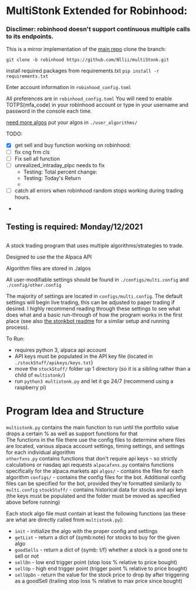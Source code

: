 # MultiStonk Extended for Robinhood:
### Disclimer: robinhood doesn't support continuous multiple calls to its endpoints.


This is a mirror implementation of the [main repo](https://github.com/steveman1123/multiStonk)
    clone the branch: 

    git clone -b robinhood https://github.com/Nllii/multiStonk.git


install required packages from requirements.txt ```pip install -r requirements.txt```

Enter account information in ```robinhood_config.toml``` 

All preferences are in ```robinhood_config.toml```
You will need to enable TOTPS(mfa_code) in your robinhood account or type in your username and password in the console each time.

[need more algos](https://github.com/steveman1123/multiStonk/tree/main/algos) put your algos in ```./user_algorithms/``` 

TODO: 
- [x] get sell and buy function working on robinhood:
- [ ] fix cng frm cls
- [ ] Fix sell all function
- [ ] unrealized_intraday_plpc needs to fix 
  - Testing: Total percent change:
  - Testing: Today's Return 
  - 
- [ ] catch all errors when robinhood random stops working during trading hours.
- 
## Testing is required: Monday/12/2021


##
A stock trading program that uses multiple algorithms/strategies to trade.

Designed to use the the Alpaca API

Algorithm files are stored in ./algos

All user-modifiable settings should be found in ```./configs/multi.config``` and ```./config/other.config```

The majority of settings are located in ```configs/multi.config```. The default settings will begin live trading, this can be adjusted to paper trading if desired. I highly recommend reading through these settings to see what does what and a basic run-through of how the program works in the first place (see also [the stonkbot readme](https://github.com/steveman1123/stonkBot/blob/master/README.md) for a similar setup and running process).  

To Run:

 - requires python 3, alpaca api account
 - API keys must be populated in the API key file (located in ```./stockStuff/apikeys/keys.txt```)
 - move the ```stockStuff/``` folder up 1 directory (so it is a sibling rather than a child of ```multistonk/```)
 - run ```python3 multistonk.py``` and let it go 24/7 (recommend using a raspberry pi)  
 


# Program Idea and Structure

```multistonk.py``` contains the main function to run until the portfolio value drops a certain % as well as support functions for that  
The functions in the file there use the config files to determine where files are located, various alpaca account settings, timing settings, and settings for each individual algorithm  
```otherfxns.py``` contains functions that don't require api keys - so strictly calculations or nasdaq api requests
```alpacafxns.py``` contains functions specifically for the alpaca.markets api
```algos/``` - contains the files for each algorithm
```configs/``` - contains the config files for the bot. Additional config files can be specified for the bot, provided they're formatted similarily to ```multi.config```
```stockStuff/``` - contains historical data for stocks and api keys (the keys must be populated and the folder must be moved as specified above before running)
  
  
Each stock algo file must contain at least the following functions (as these are what are directly called from ```multistonk.py```):  
 - ```init``` - initialize the algo with the proper config and settings
 - ```getList``` - return a dict of {symb:note} for stocks to buy for the given algo
 - ```goodSells``` - return a dict of {symb: t/f} whether a stock is a good one to sell or not
 - ```sellDn``` - low end trigger point (stop loss % relative to price bought)
 - ```sellUp``` - high end trigger point (trigger point % relative to price bought)
 - ```sellUpDn``` - return the value for the stock price to drop by after triggering as a goodSell (trailing stop loss % relative to max price since bought)




<!-- git update-index --no-assume-unchanged robinhood_config.toml -->
<!-- git commands -->
<!-- Trusting git will not push my auth to the public lol -->
<!-- git update-index --assume-unchanged robinhood_config.toml -->
<!-- git ls-files -v|grep '^h' -->

<!-- http://git-scm.com/docs/git-update-index -->